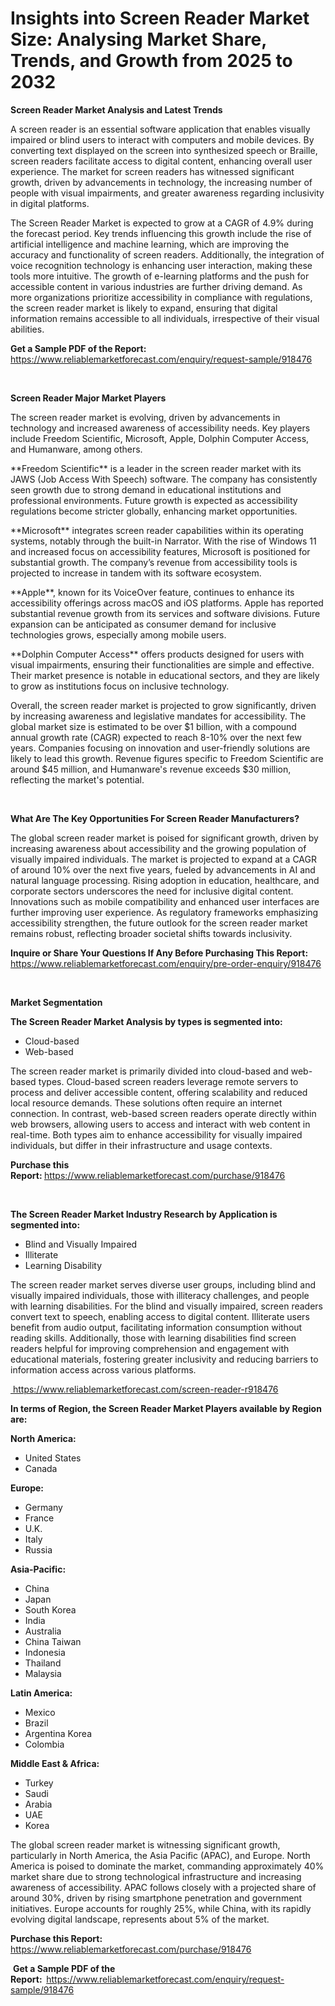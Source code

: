 <p><h1>Insights into Screen Reader Market Size: Analysing Market Share, Trends, and Growth from 2025 to 2032</h1></p><p><strong>Screen Reader Market Analysis and Latest Trends</strong></p>
<p><p>A screen reader is an essential software application that enables visually impaired or blind users to interact with computers and mobile devices. By converting text displayed on the screen into synthesized speech or Braille, screen readers facilitate access to digital content, enhancing overall user experience. The market for screen readers has witnessed significant growth, driven by advancements in technology, the increasing number of people with visual impairments, and greater awareness regarding inclusivity in digital platforms.</p><p>The Screen Reader Market is expected to grow at a CAGR of 4.9% during the forecast period. Key trends influencing this growth include the rise of artificial intelligence and machine learning, which are improving the accuracy and functionality of screen readers. Additionally, the integration of voice recognition technology is enhancing user interaction, making these tools more intuitive. The growth of e-learning platforms and the push for accessible content in various industries are further driving demand. As more organizations prioritize accessibility in compliance with regulations, the screen reader market is likely to expand, ensuring that digital information remains accessible to all individuals, irrespective of their visual abilities.</p></p>
<p><strong>Get a Sample PDF of the Report:&nbsp;</strong> <a href="https://www.reliablemarketforecast.com/enquiry/request-sample/918476?utm_campaign=1108&utm_medium=2&utm_source=Github&utm_content=ia&utm_term=17042025&utm_id=screen-reader">https://www.reliablemarketforecast.com/enquiry/request-sample/918476</a></p>
<p>&nbsp;</p>
<p><strong>Screen Reader Major Market Players</strong></p>
<p><p>The screen reader market is evolving, driven by advancements in technology and increased awareness of accessibility needs. Key players include Freedom Scientific, Microsoft, Apple, Dolphin Computer Access, and Humanware, among others.</p><p>**Freedom Scientific** is a leader in the screen reader market with its JAWS (Job Access With Speech) software. The company has consistently seen growth due to strong demand in educational institutions and professional environments. Future growth is expected as accessibility regulations become stricter globally, enhancing market opportunities.</p><p>**Microsoft** integrates screen reader capabilities within its operating systems, notably through the built-in Narrator. With the rise of Windows 11 and increased focus on accessibility features, Microsoft is positioned for substantial growth. The company’s revenue from accessibility tools is projected to increase in tandem with its software ecosystem.</p><p>**Apple**, known for its VoiceOver feature, continues to enhance its accessibility offerings across macOS and iOS platforms. Apple has reported substantial revenue growth from its services and software divisions. Future expansion can be anticipated as consumer demand for inclusive technologies grows, especially among mobile users.</p><p>**Dolphin Computer Access** offers products designed for users with visual impairments, ensuring their functionalities are simple and effective. Their market presence is notable in educational sectors, and they are likely to grow as institutions focus on inclusive technology.</p><p>Overall, the screen reader market is projected to grow significantly, driven by increasing awareness and legislative mandates for accessibility. The global market size is estimated to be over $1 billion, with a compound annual growth rate (CAGR) expected to reach 8-10% over the next few years. Companies focusing on innovation and user-friendly solutions are likely to lead this growth. Revenue figures specific to Freedom Scientific are around $45 million, and Humanware's revenue exceeds $30 million, reflecting the market's potential.</p></p>
<p>&nbsp;</p>
<p><strong>What Are The Key Opportunities For Screen Reader Manufacturers?</strong></p>
<p><p>The global screen reader market is poised for significant growth, driven by increasing awareness about accessibility and the growing population of visually impaired individuals. The market is projected to expand at a CAGR of around 10% over the next five years, fueled by advancements in AI and natural language processing. Rising adoption in education, healthcare, and corporate sectors underscores the need for inclusive digital content. Innovations such as mobile compatibility and enhanced user interfaces are further improving user experience. As regulatory frameworks emphasizing accessibility strengthen, the future outlook for the screen reader market remains robust, reflecting broader societal shifts towards inclusivity.</p></p>
<p><strong>Inquire or Share Your Questions If Any Before Purchasing This Report:</strong> <a href="https://www.reliablemarketforecast.com/enquiry/pre-order-enquiry/918476?utm_campaign=1108&utm_medium=2&utm_source=Github&utm_content=ia&utm_term=17042025&utm_id=screen-reader">https://www.reliablemarketforecast.com/enquiry/pre-order-enquiry/918476</a></p>
<p>&nbsp;</p>
<p><strong>Market Segmentation</strong></p>
<p><strong>The Screen Reader Market Analysis by types is segmented into:</strong></p>
<p><ul><li>Cloud-based</li><li>Web-based</li></ul></p>
<p><p>The screen reader market is primarily divided into cloud-based and web-based types. Cloud-based screen readers leverage remote servers to process and deliver accessible content, offering scalability and reduced local resource demands. These solutions often require an internet connection. In contrast, web-based screen readers operate directly within web browsers, allowing users to access and interact with web content in real-time. Both types aim to enhance accessibility for visually impaired individuals, but differ in their infrastructure and usage contexts.</p></p>
<p><strong>Purchase this Report:&nbsp;</strong><a href="https://www.reliablemarketforecast.com/purchase/918476?utm_campaign=1108&utm_medium=2&utm_source=Github&utm_content=ia&utm_term=17042025&utm_id=screen-reader">https://www.reliablemarketforecast.com/purchase/918476</a></p>
<p>&nbsp;</p>
<p><strong>The Screen Reader Market Industry Research by Application is segmented into:</strong></p>
<p><ul><li>Blind and Visually Impaired</li><li>Illiterate</li><li>Learning Disability</li></ul></p>
<p><p>The screen reader market serves diverse user groups, including blind and visually impaired individuals, those with illiteracy challenges, and people with learning disabilities. For the blind and visually impaired, screen readers convert text to speech, enabling access to digital content. Illiterate users benefit from audio output, facilitating information consumption without reading skills. Additionally, those with learning disabilities find screen readers helpful for improving comprehension and engagement with educational materials, fostering greater inclusivity and reducing barriers to information access across various platforms.</p></p>
<p><a href="https://www.reliablemarketforecast.com/screen-reader-r918476?utm_campaign=1108&utm_medium=2&utm_source=Github&utm_content=ia&utm_term=17042025&utm_id=screen-reader">&nbsp;https://www.reliablemarketforecast.com/screen-reader-r918476</a></p>
<p><strong>In terms of Region, the Screen Reader Market Players available by Region are:</strong></p>
<p>
    <p> <strong> North America: </strong>
        <ul>
            <li>United States</li>
            <li>Canada</li>
        </ul>
        </p> 
    <p> <strong> Europe: </strong>
        <ul>
            <li>Germany</li>
            <li>France</li>
            <li>U.K.</li>
            <li>Italy</li>
            <li>Russia</li>
        </ul>
        </p> 
    <p> <strong> Asia-Pacific: </strong>
        <ul>
            <li>China</li>
            <li>Japan</li>
            <li>South Korea</li>
            <li>India</li>
            <li>Australia</li>
            <li>China Taiwan</li>
            <li>Indonesia</li>
            <li>Thailand</li>
            <li>Malaysia</li>
        </ul>
        </p> 
    <p> <strong> Latin America: </strong>
        <ul>
            <li>Mexico</li>
            <li>Brazil</li>
            <li>Argentina Korea</li>
            <li>Colombia</li>
        </ul>
        </p> 
    <p> <strong> Middle East & Africa: </strong>
        <ul>
            <li>Turkey</li>
            <li>Saudi</li>
            <li>Arabia</li>
            <li>UAE</li>
            <li>Korea</li>
        </ul>
    </p>
    </p>
<p><p>The global screen reader market is witnessing significant growth, particularly in North America, the Asia Pacific (APAC), and Europe. North America is poised to dominate the market, commanding approximately 40% market share due to strong technological infrastructure and increasing awareness of accessibility. APAC follows closely with a projected share of around 30%, driven by rising smartphone penetration and government initiatives. Europe accounts for roughly 25%, while China, with its rapidly evolving digital landscape, represents about 5% of the market.</p></p>
<p><strong>Purchase this Report: </strong><a href="https://www.reliablemarketforecast.com/purchase/918476?utm_campaign=1108&utm_medium=2&utm_source=Github&utm_content=ia&utm_term=17042025&utm_id=screen-reader">https://www.reliablemarketforecast.com/purchase/918476</a></p>
<p>&nbsp;<strong>Get a Sample PDF of the Report:&nbsp;&nbsp;</strong><a href="https://www.reliablemarketforecast.com/enquiry/request-sample/918476?utm_campaign=1108&utm_medium=2&utm_source=Github&utm_content=ia&utm_term=17042025&utm_id=screen-reader">https://www.reliablemarketforecast.com/enquiry/request-sample/918476</a></p>
<p><strong></strong></p>
<p><p></p><p></p><p></p></p>